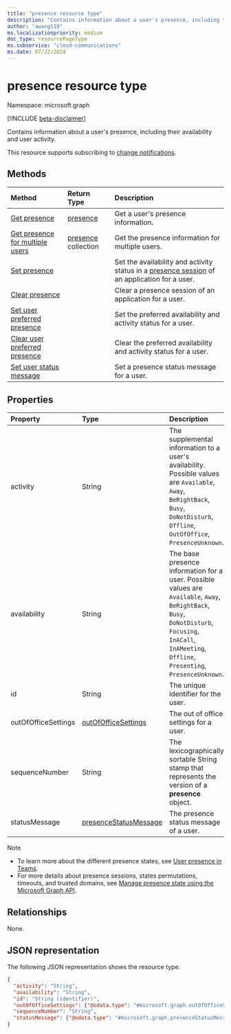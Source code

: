 ```yaml
---
title: "presence resource type"
description: "Contains information about a user's presence, including their availability and user activity."
author: "awang119"
ms.localizationpriority: medium
doc_type: resourcePageType
ms.subservice: "cloud-communications"
ms.date: 07/22/2024
---
```


# presence resource type

Namespace: microsoft.graph

[!INCLUDE [beta-disclaimer](../../includes/beta-disclaimer.md)]

Contains information about a user's presence, including their availability and user activity.

This resource supports subscribing to [change notifications](/graph/changenotifications-for-presence).

## Methods

| Method                                                                               | Return Type                                     | Description                                                                       |
| :----------------------------------------------------------------------------------- | :---------------------------------------------- | :-------------------------------------------------------------------------------- |
| [Get presence](../api/presence-get.md)                                               | [presence](../resources/presence.md)            | Get a user's presence information.                                                |
| [Get presence for multiple users](../api/cloudcommunications-getpresencesbyuserid.md) | [presence](../resources/presence.md) collection | Get the presence information for multiple users.                                  |
| [Set presence](../api/presence-setpresence.md)                                       |                                                 | Set the availability and activity status in a [presence session](../api/presence-setpresence.md#presence-sessions) of an application for a user. |
| [Clear presence](../api/presence-clearpresence.md)                                   |                                                 | Clear a presence session of an application for a user.                                       |
| [Set user preferred presence](../api/presence-setuserpreferredpresence.md)           |                                                 | Set the preferred availability and activity status for a user.                    |
| [Clear user preferred presence](../api/presence-clearuserpreferredpresence.md)       |                                                 | Clear the preferred availability and activity status for a user.                  |
| [Set user status message](../api/presence-setstatusmessage.md) | | Set a presence status message for a user. |

## Properties

| Property            | Type               | Description                                     |
| :------------------ | :------------------| :---------------------------------------        |
| activity            | String             | The supplemental information to a user's availability. Possible values are `Available`, `Away`, `BeRightBack`, `Busy`, `DoNotDisturb`, `Offline`, `OutOfOffice`, `PresenceUnknown`. |
| availability        | String             | The base presence information for a user. Possible values are `Available`, `Away`, `BeRightBack`, `Busy`, `DoNotDisturb`, `Focusing`, `InACall`, `InAMeeting`, `Offline`, `Presenting`, `PresenceUnknown`.    |
| id                  | String             | The unique identifier for the user. |
| outOfOfficeSettings | [outOfOfficeSettings](outofofficesettings.md) | The out of office settings for a user.  |
| sequenceNumber      | String             | The lexicographically sortable String stamp that represents the version of a **presence** object. |
| statusMessage       | [presenceStatusMessage](presencestatusmessage.md) | The presence status message of a user. |

> [!NOTE]
> * To learn more about the different presence states, see [User presence in Teams](/microsoftteams/presence-admins). 
> * For more details about presence sessions, states permutations, timeouts, and trusted domains, see [Manage presence state using the Microsoft Graph API](/graph/manage-presence-state).

## Relationships

None.

## JSON representation

The following JSON representation shows the resource type.

<!-- {
  "blockType": "resource",
  "optionalProperties": [
  ],
  "@odata.type": "microsoft.graph.presence"
}-->
```json
{
  "activity": "String",
  "availability": "String",
  "id": "String (identifier)",
  "outOfOfficeSettings": {"@odata.type": "#microsoft.graph.outOfOfficeSettings"},
  "sequenceNumber": "String",
  "statusMessage": {"@odata.type": "#microsoft.graph.presenceStatusMessage"}
}
```
